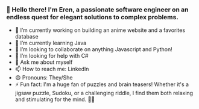 ### 👋 Hello there! I'm Eren, a passionate software engineer on an endless quest for elegant solutions to complex problems.

- 🔭 I’m currently working on building an anime website and a favorites database
- 🌱 I’m currently learning Java
- 👯 I’m looking to collaborate on anything Javascript and Python!
- 🤔 I’m looking for help with C#
- 💬 Ask me about myself
- 📫 How to reach me: LinkedIn
- 😄 Pronouns: They/She
- ⚡ Fun fact: I'm a huge fan of puzzles and brain teasers! Whether it's a jigsaw puzzle, Sudoku, or a challenging riddle, I find them both relaxing and stimulating for the mind. 🧩🧠
